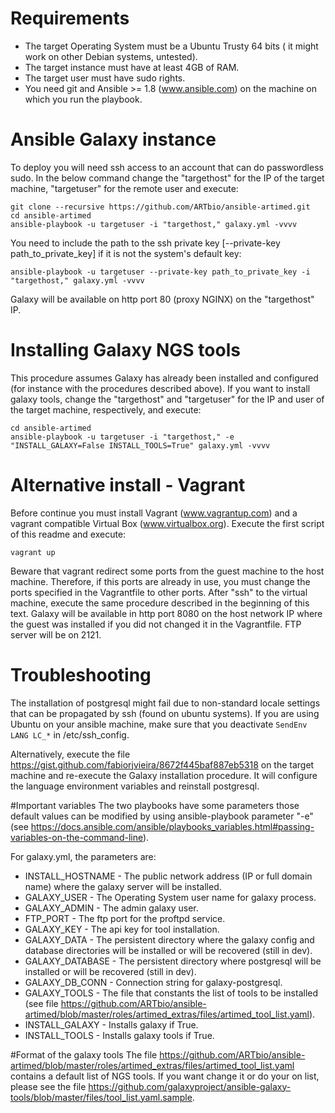 # Requirements
  * The target Operating System must be a Ubuntu Trusty 64 bits ( it might work on other Debian systems, untested).
  * The target instance must have at least 4GB of RAM.
  * The target user must have sudo rights.
  * You need git and Ansible >= 1.8 (www.ansible.com) on the machine on which you run the playbook.
  
# Ansible Galaxy instance
To deploy you will need ssh access to an account that can do passwordless sudo.
In the below command change the "targethost" for the IP of the target machine, "targetuser" for the remote user and execute:
```
git clone --recursive https://github.com/ARTbio/ansible-artimed.git
cd ansible-artimed
ansible-playbook -u targetuser -i "targethost," galaxy.yml -vvvv
```
You need to include the path to the ssh private key [--private-key path_to_private_key] if it is not the system's default key:
```
ansible-playbook -u targetuser --private-key path_to_private_key -i "targethost," galaxy.yml -vvvv
```
Galaxy will be available on http port 80 (proxy NGINX) on the "targethost" IP.

# Installing Galaxy NGS tools
This procedure assumes Galaxy has already been installed and configured (for instance with the procedures described above).
If you want to install galaxy tools, change the "targethost" and "targetuser" for the IP and user of the target machine, respectively, and execute: 
```
cd ansible-artimed
ansible-playbook -u targetuser -i "targethost," -e "INSTALL_GALAXY=False INSTALL_TOOLS=True" galaxy.yml -vvvv
```

# Alternative install - Vagrant
Before continue you must install Vagrant (www.vagrantup.com) and a vagrant compatible Virtual Box (www.virtualbox.org).
Execute the first script of this readme and execute:
```
vagrant up
```
Beware that vagrant redirect some ports from the guest machine to the host machine. 
Therefore, if this ports are already in use, you must change the ports specified in the Vagrantfile to other ports.
After "ssh" to the virtual machine, execute the same procedure described in the beginning of this text. 
Galaxy will be available in http port 8080 on the host network IP where the guest was installed if you did not changed it in the Vagrantfile. FTP server will be on 2121.

# Troubleshooting
The installation of postgresql might fail due to non-standard locale settings that can be propagated by ssh (found on ubuntu systems).
If you are using Ubuntu on your ansible machine, make sure that you deactivate `SendEnv LANG LC_*` in /etc/ssh_config.

Alternatively, execute the file https://gist.github.com/fabiorjvieira/8672f445baf887eb5318 on the target machine and re-execute the Galaxy installation procedure.
It will configure the language environment variables and reinstall postgresql.

#Important variables
The two playbooks have some parameters those default values can be modified by using ansible-playbook parameter "-e" (see https://docs.ansible.com/ansible/playbooks_variables.html#passing-variables-on-the-command-line).

For galaxy.yml, the parameters are:
- INSTALL_HOSTNAME - The public network address (IP or full domain name) where the galaxy server will be installed.
- GALAXY_USER - The Operating System user name for galaxy process.
- GALAXY_ADMIN - The admin galaxy user.
- FTP_PORT - The ftp port for the proftpd service.
- GALAXY_KEY - The api key for tool installation.
- GALAXY_DATA - The persistent directory where the galaxy config and database directories will be installed or will be recovered (still in dev). 
- GALAXY_DATABASE - The persistent directory where postgresql will be installed or will be recovered (still in dev).
- GALAXY_DB_CONN - Connection string for galaxy-postgresql.
- GALAXY_TOOLS - The file that constants the list of tools to be installed (see file https://github.com/ARTbio/ansible-artimed/blob/master/roles/artimed_extras/files/artimed_tool_list.yaml).
- INSTALL_GALAXY - Installs galaxy if True.
- INSTALL_TOOLS - Installs galaxy tools if True.

#Format of the galaxy tools
The file https://github.com/ARTbio/ansible-artimed/blob/master/roles/artimed_extras/files/artimed_tool_list.yaml contains a default list of NGS tools.
If you want change it or do your on list, please see the file https://github.com/galaxyproject/ansible-galaxy-tools/blob/master/files/tool_list.yaml.sample.